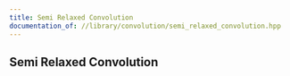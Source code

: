 ```yaml
---
title: Semi Relaxed Convolution
documentation_of: //library/convolution/semi_relaxed_convolution.hpp
---
```

## Semi Relaxed Convolution
